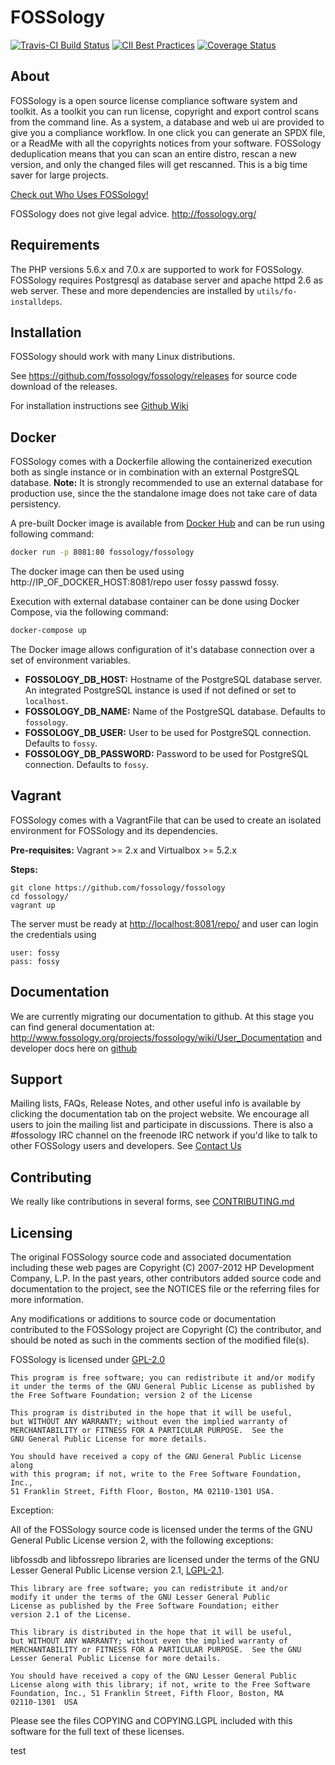 # FOSSology

[![Travis-CI Build Status](https://travis-ci.org/fossology/fossology.svg?branch=master)](https://travis-ci.org/fossology/fossology)
[![CII Best Practices](https://bestpractices.coreinfrastructure.org/projects/2395/badge)](https://bestpractices.coreinfrastructure.org/projects/2395)
[![Coverage Status](https://coveralls.io/repos/github/fossology/fossology/badge.svg?branch=master)](https://coveralls.io/github/fossology/fossology?branch=master)

## About

FOSSology is a open source license compliance software system and toolkit.  As a toolkit you can run license, copyright and export control scans from the command line.  As a system, a database and web ui are provided to give you a compliance workflow. In one click you can generate an SPDX file, or a ReadMe with all the copyrights notices from your software. FOSSology deduplication means that you can scan an entire distro, rescan a new version, and only the changed files will get rescanned. This is a big time saver for large projects.

[Check out Who Uses FOSSology!](http://www.fossology.org/projects/fossology/wiki/WhoUsesFOSSology)

FOSSology does not give legal advice.
http://fossology.org/

## Requirements

The PHP versions 5.6.x and 7.0.x are supported to work for FOSSology. FOSSology requires Postgresql as database server and apache httpd 2.6 as web server. These and more dependencies are installed by `utils/fo-installdeps`.

## Installation

FOSSology should work with many Linux distributions.

See https://github.com/fossology/fossology/releases for source code download of the releases.

For installation instructions see [Github Wiki](https://github.com/fossology/fossology/wiki)

## Docker

FOSSology comes with a Dockerfile allowing the containerized execution
both as single instance or in combination with an external PostgreSQL database.
**Note:** It is strongly recommended to use an external database for production
use, since the the standalone image does not take care of data persistency.

A pre-built Docker image is available from [Docker Hub](https://hub.docker.com/r/fossology/fossology/) and can be run using following command:
``` sh
docker run -p 8081:80 fossology/fossology
```

The docker image can then be used using http://IP_OF_DOCKER_HOST:8081/repo user fossy passwd fossy.

Execution with external database container can be done using Docker Compose, via the following command:
``` sh
docker-compose up
```

The Docker image allows configuration of it's database connection over a set of environment variables.

- **FOSSOLOGY_DB_HOST:** Hostname of the PostgreSQL database server.
  An integrated PostgreSQL instance is used if not defined or set to `localhost`.
- **FOSSOLOGY_DB_NAME:** Name of the PostgreSQL database. Defaults to `fossology`.
- **FOSSOLOGY_DB_USER:** User to be used for PostgreSQL connection. Defaults to `fossy`.
- **FOSSOLOGY_DB_PASSWORD:** Password to be used for PostgreSQL connection. Defaults to `fossy`.

## Vagrant

FOSSology comes with a VagrantFile that can be used to create an isolated environment for FOSSology and its dependencies.

**Pre-requisites:**  Vagrant >= 2.x and Virtualbox >= 5.2.x

**Steps:**

```    
git clone https://github.com/fossology/fossology
cd fossology/
vagrant up
```

The server must be ready at [http://localhost:8081/repo/](http://localhost:8081/repo/) and user can login the credentials using 

```
user: fossy
pass: fossy
```

## Documentation

We are currently migrating our documentation to github.  At this stage you can find general documentation at:
http://www.fossology.org/projects/fossology/wiki/User_Documentation
and developer docs here on [github](https://github.com/fossology/fossology/wiki)

## Support

Mailing lists, FAQs, Release Notes, and other useful info is available
by clicking the documentation tab on the project website. We encourage
all users to join the mailing list and participate in discussions.
There is also a #fossology IRC channel on the freenode IRC network if
you'd like to talk to other FOSSology users and developers.
See [Contact Us](https://www.fossology.org/get-started)

## Contributing

We really like contributions in several forms, see [CONTRIBUTING.md](CONTRIBUTING.md)

## Licensing

The original FOSSology source code and associated documentation
including these web pages are Copyright (C) 2007-2012 HP Development
Company, L.P. In the past years, other contributors added source code 
and documentation to the project, see the NOTICES file or the referring
files for more information.

Any modifications or additions to source code or documentation
contributed to the FOSSology project are Copyright (C) the contributor,
and should be noted as such in the comments section of the modified file(s).

FOSSology is licensed under [GPL-2.0](https://tldrlegal.com/license/gnu-general-public-license-v2)

    This program is free software; you can redistribute it and/or modify
    it under the terms of the GNU General Public License as published by
    the Free Software Foundation; version 2 of the License

    This program is distributed in the hope that it will be useful,
    but WITHOUT ANY WARRANTY; without even the implied warranty of
    MERCHANTABILITY or FITNESS FOR A PARTICULAR PURPOSE.  See the
    GNU General Public License for more details.

    You should have received a copy of the GNU General Public License along
    with this program; if not, write to the Free Software Foundation, Inc.,
    51 Franklin Street, Fifth Floor, Boston, MA 02110-1301 USA.

Exception:

All of the FOSSology source code is licensed under the terms of the GNU
General Public License version 2, with the following exceptions:

libfossdb and libfossrepo libraries are licensed under the terms of
the GNU Lesser General Public License version 2.1, [LGPL-2.1](https://tldrlegal.com/license/gnu-lesser-general-public-license-v2.1-(lgpl-2.1)).

    This library are free software; you can redistribute it and/or
    modify it under the terms of the GNU Lesser General Public
    License as published by the Free Software Foundation; either
    version 2.1 of the License.

    This library is distributed in the hope that it will be useful,
    but WITHOUT ANY WARRANTY; without even the implied warranty of
    MERCHANTABILITY or FITNESS FOR A PARTICULAR PURPOSE.  See the GNU
    Lesser General Public License for more details.

    You should have received a copy of the GNU Lesser General Public
    License along with this library; if not, write to the Free Software
    Foundation, Inc., 51 Franklin Street, Fifth Floor, Boston, MA
    02110-1301  USA

Please see the files COPYING and COPYING.LGPL included with this
software for the full text of these licenses.

test
